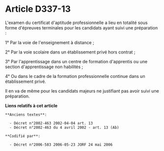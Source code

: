 # Article D337-13

L'examen du certificat d'aptitude professionnelle a lieu en totalité sous forme d'épreuves terminales pour les candidats
ayant suivi une préparation :

1° Par la voie de l'enseignement à distance ;

2° Par la voie scolaire dans un établissement privé hors contrat ;

3° Par l'apprentissage dans un centre de formation d'apprentis ou une section d'apprentissage non habilités ;

4° Ou dans le cadre de la formation professionnelle continue dans un établissement privé.

Il en va de même pour les candidats majeurs ne justifiant pas avoir suivi une préparation.

**Liens relatifs à cet article**

	**Anciens textes**:

	  - Décret n°2002-463 2002-04-04 art. 13
	  - Décret n°2002-463 du 4 avril 2002 - art. 13 (Ab)

	**Codifié par**:

	  - Décret n°2006-583 2006-05-23 JORF 24 mai 2006
